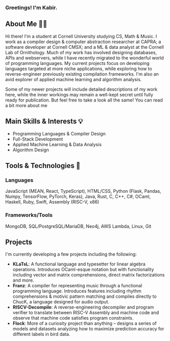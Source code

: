 ### Greetings! I'm Kabir.

## About Me 👋🏼
Hi there! I'm a student at Cornell University studying CS, Math & Music. I work as a compiler design & computer abstraction researcher at CAPRA; a software developer at Cornell CMSX; and a ML & data analyst at the Cornell Lab of Ornithology. Much of my work has involved designing databases, APIs and webservers, while I have recently migrated to the wonderful world of programming languages. My current projects focus on developing languages targeted at more niche applications, while exploring how to reverse-engineer previously existing compilation frameworks. I'm also an avid explorer of applied machine learning and algorithm analysis.

Some of my newer projects will include detailed descriptions of my work here, while the inner workings may remain a well-kept secret until fully ready for publication. But feel free to take a look all the same! You can read a bit more about me

## Main Skills & Interests 💡
- Programming Languages & Compiler Design
- Full-Stack Development
- Applied Machine Learning \& Data Analysis
- Algorithm Design
  
## Tools & Technologies 🔧
  ### Languages
  JavaScript (MEAN, React, TypeScript), HTML/CSS, Python (Flask, Pandas, Numpy, TensorFlow, PyTorch, Keras), Java, Rust, C, C++, C#, OCaml, Haskell, Ruby, Swift, Assembly (RISC-V, x86)

  ### Frameworks/Tools
  MongoDB, SQL/PostgreSQL/MariaDB, Neo4j, AWS Lambda, Linux, Git

## Projects
I'm currently developing a few projects including the following:
- **KLaTsL**: A functional language and typesetter for linear algebra operations. Introduces OCaml-esque notation but with functionality including vector and matrix comprehensions, direct matrix factorizations and more.
- **Franz**: A compiler for representing music through a functional programming language. Introduces features including rhythm comprehensions & motivic pattern matching and compiles directly to ChucK, a language designed for audio output.
- **RISCV-Decompile**: A reverse-engineering decompiler and program verifier to translate between RISC-V Assembly and machine code and observe that machine code satisfies program constraints.
- **Flock**: More of a curiosity project than anything – designs a series of models and datasets analyzing how to maximize prediction accuracy for different labels in bird data.
